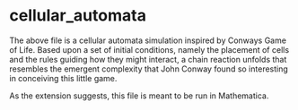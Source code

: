 # cellular_automata

The above file is a cellular automata simulation inspired by Conways Game of Life. Based upon a set of initial conditions, 
namely the placement of cells and the rules guiding how they might interact, a chain reaction unfolds that resembles the 
emergent complexity that John Conway found so interesting in conceiving this little game. 

As the extension suggests, this file is meant to be run in Mathematica. 
